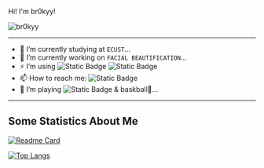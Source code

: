 Hi! I'm br0kyy!

![br0kyy](https://komarev.com/ghpvc/?username=br0kyy&style=flat-square)
***
- 🌱 I’m currently studying at `ECUST`...
- 🔭 I’m currently working on `FACIAL BEAUTIFICATION`...
- ⚡ I’m using ![Static Badge](https://img.shields.io/badge/VSCode-%23007ACC?style=flat-square&logo=visualstudiocode&logoColor=%23ffffff) ![Static Badge](https://img.shields.io/badge/PyCharm-%2319df91?style=flat-square&logo=pycharm&logoColor=%23ffffff)
- 📫 How to reach me: ![Static Badge](https://img.shields.io/badge/Gmail-%23EA4335?style=flat-square&logo=gmail&logoColor=%23ffffff&link=mailto%3Aoloxnms%40gmail.com)
- 👯 I’m playing ![Static Badge](https://img.shields.io/badge/CS2-%23000000?style=flat-square&logo=counterstrike&logoColor=%23ffffff) & baskball🏀...
***
## Some Statistics About Me
[![Readme Card](https://github-readme-stats.vercel.app/api?username=br0kyy&show_icons=true&title_color=ffffff&icon_color=bb2acf&text_color=daf7dc&bg_color=151515)](https://github.com/anuraghazra/github-readme-stats)

[![Top Langs](https://github-readme-stats.vercel.app/api/top-langs/?username=br0kyy&layout=compact&exclude_repo=sumy7.github.io&title_color=ffffff&icon_color=bb2acf&text_color=daf7dc&bg_color=151515)](https://github.com/anuraghazra/github-readme-stats)
